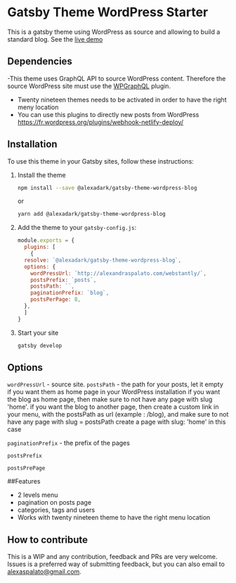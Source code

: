 # Gatsby Theme WordPress Starter

This is a gatsby theme using WordPress as source and allowing to build a standard blog.
See the [live demo](https://gatsby-theme-wordpress-blog.netlify.com/)

## Dependencies

-This theme uses GraphQL API to source WordPress content. Therefore the source WordPress site must use the [WPGraphQL](https://www.wpgraphql.com/) plugin.

- Twenty nineteen themes needs to be activated in order to have the right meny location
- You can use this plugins to directly new posts from WordPress https://fr.wordpress.org/plugins/webhook-netlify-deploy/

## Installation

To use this theme in your Gatsby sites, follow these instructions:

1.  Install the theme

    ```sh
    npm install --save @alexadark/gatsby-theme-wordpress-blog
    ```

    or

    ```sh
    yarn add @alexadark/gatsby-theme-wordpress-blog
    ```

2.  Add the theme to your `gatsby-config.js`:

    ```js
    module.exports = {
      plugins: [
        {
      resolve: `@alexadark/gatsby-theme-wordpress-blog`,
      options: {
        wordPressUrl: `http://alexandraspalato.com/webstantly/`,
        postsPrefix: `posts`,
        postsPath: ``,
        paginationPrefix: `blog`,
        postsPerPage: 8,
      },
      ]
    }
    ```

3.  Start your site
    ```sh
    gatsby develop
    ```

## Options

`wordPressUrl` - source site.
`postsPath` - the path for your posts, let it empty if you want them as home page
in your WordPress installation if you want the blog as home page, then make sure to not have any page with slug 'home'.
if you want the blog to another page, then create a custom link in your menu, with the postsPath as url (example : /blog), and make sure to not have any page with slug = postsPath
create a page with slug: 'home' in this case

`paginationPrefix` - the prefix of the pages

`postsPrefix`

`postsPrePage`

##Features

- 2 levels menu
- pagination on posts page
- categories, tags and users
- Works with twenty nineteen theme to have the right menu location

## How to contribute

This is a WIP and any contribution, feedback and PRs are very welcome. Issues is a preferred way of submitting feedback, but you can also email to [alexaspalato@gmail.com](mailto:alexaspalato@gmail.com).
